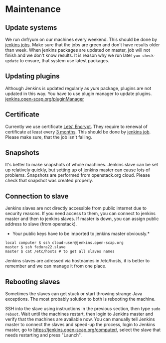Maintenance
===========
Update systems
--------------
We run dnf/yum on our machines every weekend. This should be done by [jenkins jobs](https://jenkins.open-scap.org/view/System%20updates/). Make sure that the jobs are green and don't have results older than week.
When jenkins packages are updated on master, job will not finish and we don't know results. It is reason why we run later ```yum check-update``` to ensure, that system use latest packages.

Updating plugins
----------------
Although Jenkins is updated regularly as *yum* package, plugins are not updated in this way.
You have to use plugin manager to update plugins. [jenkins.open-scap.org/pluginManager](https://jenkins.open-scap.org/pluginManager/)

Certificate
-----------
Currently we use certificate [Lets' Encrypt](https://letsencrypt.org/). They require to renewal of certificate at least every [3 months](http://letsencrypt.readthedocs.org/en/latest/using.html#renewal). This should be done by [jenkins job](https://jenkins.open-scap.org/view/System%20updates/job/UPDATE-MASTER-lets-encrypt/). Please make sure, that the job isn't failing.

Snapshots
------------
It's better to make snapshots of whole machines. Jenkins slave can be set up relatively quickly, but setting up of jenkins master can cause lots of problems. Snapshots are performed from openstack.org cloud. Please check that snapshot was created properly.

Connection to slave
-------------------
Jenkins slaves are not directly accessible from public internet due to security reasons. If you need access to them, you can connect to jenkins master and then to jenkins slaves. If master is down, you can assign public address to slave (from openstack).

* Your public keys have to be imported to jenkins master obviously.*
```
local computer $ ssh cloud-user@jenkins.open-scap.org
master $ ssh fedora22.slave
master $ cat /etc/hosts # to get all slaves names
```

Jenkins slaves are adressed via hostnames in /etc/hosts, it is better to remember and we can manage it from one place.

Rebooting slaves
----------------
Sometimes the slaves can get stuck or start throwing strange Java exceptions. The most probably solution to both is rebooting the machine.

SSH into the slave using instructions in the previous section, then type `sudo reboot`. Wait until the machines restart, then login to Jenkins master and verify that the machines are available now. You can manually tell Jenkins master to connect the slaves and speed-up the process, login to Jenkins master, go to https://jenkins.open-scap.org/computer/, select the slave that needs restarting and press "Launch".
